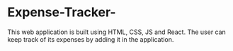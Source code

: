 # Expense-Tracker-
This web application is built using HTML, CSS, JS and React. The user can keep track of its expenses by adding it in the application.
